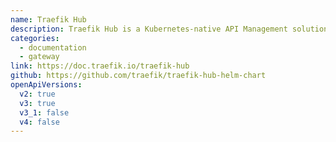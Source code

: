 ```yaml
---
name: Traefik Hub
description: Traefik Hub is a Kubernetes-native API Management solution for publishing, securing, and managing APIs. Configuration is driven by Kubernetes CRDs, labels, and selectors for effective GitOps.
categories:
  - documentation
  - gateway
link: https://doc.traefik.io/traefik-hub
github: https://github.com/traefik/traefik-hub-helm-chart
openApiVersions:
  v2: true
  v3: true
  v3_1: false
  v4: false
---
```

